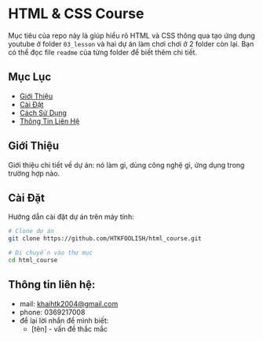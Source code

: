 # HTML & CSS Course

Mục tiêu của repo này là giúp hiểu rõ HTML và CSS thông qua tạo ứng dụng youtube ở folder `03_lesson` và hai dự án làm chơi chơi ở 2 folder còn lại. Bạn có thể đọc file `readme` của từng folder để biết thêm chi tiết.    

## Mục Lục

- [Giới Thiệu](#giới-thiệu)
- [Cài Đặt](#cài-đặt)
- [Cách Sử Dụng](#cách-sử-dụng)
- [Thông Tin Liên Hệ](#thông-tin-liên-hệ)

## Giới Thiệu

Giới thiệu chi tiết về dự án: nó làm gì, dùng công nghệ gì, ứng dụng trong trường hợp nào.


## Cài Đặt

Hướng dẫn cài đặt dự án trên máy tính:

```bash
# Clone dự án
git clone https://github.com/HTKFOOLISH/html_course.git

# Di chuyển vào thư mục
cd html_course
```
## Thông tin liên hệ:
- mail: khaihtk2004@gmail.com
- phone: 0369217008
- để lại lời nhắn để mình biết: 
    - [tên] - vấn đề thắc mắc

